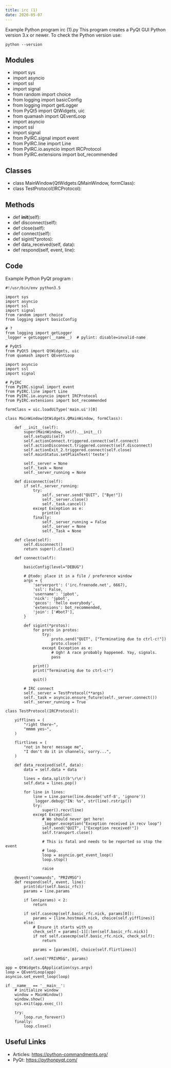 ```yaml
---
title: irc (1)
date: 2020-05-07
---
```

Example Python program irc (1).py
This program creates a PyQt GUI
Python version 3.x or newer.
To check the Python version use:

    python --version

## Modules

* import sys
* import asyncio
* import ssl
* import signal
* from random import choice
* from logging import basicConfig
* from logging import getLogger
* from PyQt5 import QtWidgets, uic
* from quamash import QEventLoop
* import asyncio
* import ssl
* import signal
* from PyIRC.signal import event
* from PyIRC.line import Line
* from PyIRC.io.asyncio import IRCProtocol
* from PyIRC.extensions import bot_recommended

## Classes

* class MainWindow(QtWidgets.QMainWindow, formClass):
* class TestProtocol(IRCProtocol):

## Methods

* def __init__(self):
* def disconnect(self):
* def close(self):
* def connect(self):
* def sigint(*protos):
* def data_received(self, data):
* def respond(self, event, line):

## Code

Example Python PyQt program :

    #!/usr/bin/env python3.5
    
    import sys
    import asyncio
    import ssl
    import signal
    from random import choice
    from logging import basicConfig
    
    # ?
    from logging import getLogger
    _logger = getLogger(__name__)  # pylint: disable=invalid-name
    
    # PyQt5
    from PyQt5 import QtWidgets, uic
    from quamash import QEventLoop
    
    import asyncio
    import ssl
    import signal
    
    # PyIRC
    from PyIRC.signal import event
    from PyIRC.line import Line
    from PyIRC.io.asyncio import IRCProtocol
    from PyIRC.extensions import bot_recommended
    
    formClass = uic.loadUiType('main.ui')[0]
    
    class MainWindow(QtWidgets.QMainWindow, formClass):
    
        def __init__(self):
            super(MainWindow, self).__init__()
            self.setupUi(self)
            self.actionConnect.triggered.connect(self.connect)
            self.actionDisconnect.triggered.connect(self.disconnect)
            self.actionExit_2.triggered.connect(self.close)
            self.mainStatus.setPlainText('teste')
    
            self._server = None
            self._task = None
            self._server_running = None
    
        def disconnect(self):
            if self._server_running:
                try:
                    self._server.send("QUIT", ["Bye!"])
                    self._server.close()
                    self._task.cancel()
                except Exception as e:
                    print(e)
                finally:
                    self._server_running = False
                    self._server = None
                    self._Task = None
    
        def close(self):
            self.disconnect()
            return super().close()
    
        def connect(self):
    
            basicConfig(level="DEBUG")
    
            # @todo: place it in a file / preference window
            args = {
                'serverport': ('irc.freenode.net', 6667),
                'ssl': False,
                'username': 'jpbot',
                'nick': 'jpbot',
                'gecos': 'hello everybody',
                'extensions': bot_recommended,
                'join': ['#bot7'],
            }
    
            def sigint(*protos):
                for proto in protos:
                    try:
                        proto.send("QUIT", ["Terminating due to ctrl-c!"])
                        proto.close()
                    except Exception as e:
                        # Ugh! A race probably happened. Yay, signals.
                        pass
    
                print()
                print("Terminating due to ctrl-c!")
    
                quit()
    
            # IRC connect
            self._server = TestProtocol(**args)
            self._task = asyncio.ensure_future(self._server.connect())
            self._server_running = True
    
    class TestProtocol(IRCProtocol):
    
        yifflines = (
            "right there~",
            "mmmm yes~",
        )
    
        flirtlines = (
            "not in here! message me",
            "I don't do it in channels, sorry...",
        )
    
        def data_received(self, data):
            data = self.data + data
    
            lines = data.split(b'\r\n')
            self.data = lines.pop()
    
            for line in lines:
                line = Line.parse(line.decode('utf-8', 'ignore'))
                _logger.debug("IN: %s", str(line).rstrip())
                try:
                    super().recv(line)
                except Exception:
                    # We should never get here!
                    _logger.exception("Exception received in recv loop")
                    self.send("QUIT", ["Exception received!"])
                    self.transport.close()
    
                    # This is fatal and needs to be reported so stop the event
                    # loop.
                    loop = asyncio.get_event_loop()
                    loop.stop()
    
                    raise
    
        @event("commands", "PRIVMSG")
        def respond(self, event, line):
            print(dir(self.basic_rfc))
            params = line.params
    
            if len(params) < 2:
                return
    
            if self.casecmp(self.basic_rfc.nick, params[0]):
                params = [line.hostmask.nick, choice(self.yifflines)]
            else:
                # Ensure it starts with us
                check_self = params[-1][:len(self.basic_rfc.nick)]
                if not self.casecmp(self.basic_rfc.nick, check_self):
                    return
    
                params = [params[0], choice(self.flirtlines)]
    
            self.send("PRIVMSG", params)
    
    app = QtWidgets.QApplication(sys.argv)
    loop = QEventLoop(app)
    asyncio.set_event_loop(loop)
    
    if __name__ == '__main__':
        # initialize window
        window = MainWindow()
        window.show()
        sys.exit(app.exec_())
    
        try:
            loop.run_forever()
        finally:
            loop.close()
    

## Useful Links

- Articles: https://python-commandments.org/
- PyQt: https://pythonpyqt.com/
